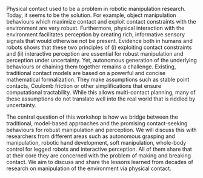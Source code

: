 <p>
Physical contact used to be a problem in robotic manipulation research. Today,
it seems to be the solution. For example, object manipulation behaviours which
maximize contact and exploit contact constraints with the environment are very
robust. Furthermore, physical interaction with the environment facilitates
perception by creating rich, informative sensory signals that would otherwise
not be present. Evidence both in humans and robots shows that these two
principles of (i) exploiting contact constraints and (ii) interactive
perception are essential for robust manipulation and perception under
uncertainty. Yet, autonomous generation of the underlying behaviours or
chaining them together remains a challenge. Existing, traditional contact
models are based on a powerful and concise mathematical formalization. They
make assumptions such as stable point contacts, Coulomb friction or other
simplifications that ensure computational tractability. While this allows
multi-contact planning, many of these assumptions do not translate well into
the real world that is riddled by uncertainty. 
</p>

<p>
The central question of this workshop is how we bridge between the traditional,
model-based approaches and the promising contact-seeking behaviours for robust
manipulation and perception. We will discuss this with researchers from
different areas such as autonomous grasping and manipulation, robotic hand
development, soft manipulation, whole-body control for legged robots and
interactive perception. All of them share that at their core they are concerned
with the problem of making and breaking contact. We aim to discuss and share
the lessons learned from decades of research on manipulation of the environment
via physical contact.
</p>
